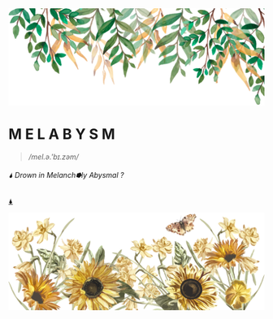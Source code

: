 <img src="head@2x.png" align="center" />

# M E L A B Y S M 

> _/mel.ə.'bɪ.zəm/_

###### 🌢  Drown in Melanch⭓ly Abysmal ?

[🌢](https://melabysm.github.io/melabysm.html)

<img src="footer.png" align="center" />
